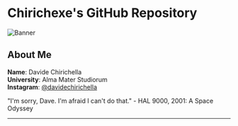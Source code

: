 # Chirichexe's GitHub Repository

![Banner](https://i.pinimg.com/originals/65/b3/45/65b345dc3ae44aac82e80692dcb5285e.gif)

## About Me
**Name**: Davide Chirichella  
**University**: Alma Mater Studiorum  
**Instagram**: [@davidechirichella](https://www.instagram.com/davidechirichella)

"I'm sorry, Dave. I'm afraid I can't do that." - HAL 9000, 2001: A Space Odyssey

---

